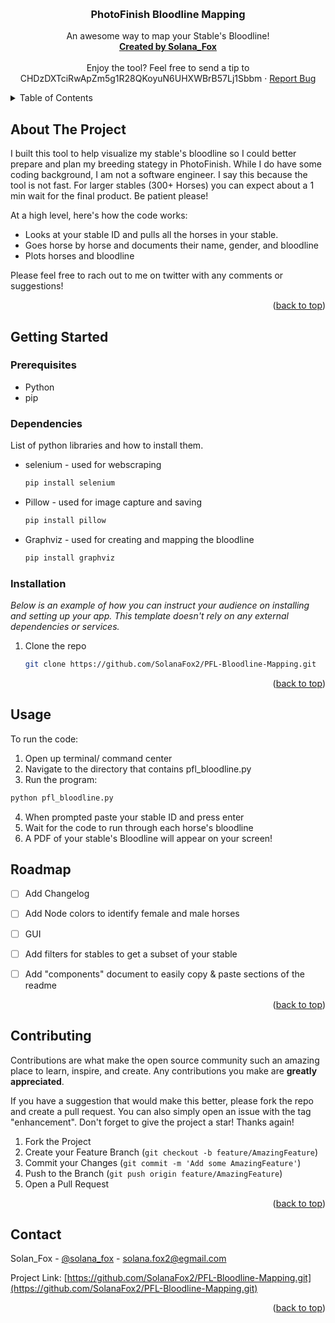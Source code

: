 <!-- Improved compatibility of back to top link: See: https://github.com/othneildrew/Best-README-Template/pull/73 -->
<a name="readme-top"></a>



<!-- PROJECT LOGO -->
<br />
<div align="center">
  
  <h3 align="center">PhotoFinish Bloodline Mapping</h3>

  <p align="center">
    An awesome way to map your Stable's Bloodline!
    <br />
    <a href="https://twitter.com/solana_fox"><strong>Created by Solana_Fox</strong></a>
    <br />
    <br />
    <a>Enjoy the tool? Feel free to send a tip to CHDzDXTciRwApZm5g1R28QKoyuN6UHXWBrB57Lj1Sbbm</a>
    ·
    <a href="https://github.com/SolanaFox2/PFL-Bloodline-Mapping/issues">Report Bug</a>
  </p>
</div>



<!-- TABLE OF CONTENTS -->
<details>
  <summary>Table of Contents</summary>
  <ol>
    <li>
      <a href="#about-the-project">About The Project</a>
    </li>
    <li>
      <a href="#getting-started">Getting Started</a>
      <ul>
        <li><a href="#dependencies">Prerequisites</a></li>
        <li><a href="#installation">Installation</a></li>
      </ul>
    </li>
    <li><a href="#usage">Usage</a></li>
    <li><a href="#roadmap">Roadmap</a></li>
    <li><a href="#contributing">Contributing</a></li>
    <li><a href="#contact">Contact</a></li>
  </ol>
</details>



<!-- ABOUT THE PROJECT -->
## About The Project

I built this tool to help visualize my stable's bloodline so I could better prepare and plan my breeding stategy in PhotoFinish. While I do have some coding background, I am not a software engineer.  I say this because the tool is not fast. For larger stables (300+ Horses) you can expect about a 1 min wait for the final product. Be patient please!

At a high level, here's how the code works:
* Looks at your stable ID and pulls all the horses in your stable.
* Goes horse by horse and documents their name, gender, and bloodline
* Plots horses and bloodline

Please feel free to rach out to me on twitter with any comments or suggestions!

<p align="right">(<a href="#readme-top">back to top</a>)</p>



<!-- GETTING STARTED -->
## Getting Started

### Prerequisites

* Python
* pip


### Dependencies

List of python libraries and how to install them.
* selenium - used for webscraping
  ```sh
  pip install selenium
  ```
* Pillow - used for image capture and saving
  ```sh
  pip install pillow
  ```
* Graphviz - used for creating and mapping the bloodline
  ```sh
  pip install graphviz
  ```


### Installation

_Below is an example of how you can instruct your audience on installing and setting up your app. This template doesn't rely on any external dependencies or services._

1. Clone the repo
   ```sh
   git clone https://github.com/SolanaFox2/PFL-Bloodline-Mapping.git
   ```


<p align="right">(<a href="#readme-top">back to top</a>)</p>



<!-- USAGE EXAMPLES -->
## Usage

To run the code:
1. Open up terminal/ command center
2. Navigate to the directory that contains pfl_bloodline.py
3. Run the program:
  ```sh
  python pfl_bloodline.py
  ```
4. When prompted paste your stable ID and press enter
5. Wait for the code to run through each horse's bloodline
6. A PDF of your stable's Bloodline will appear on your screen!




<!-- ROADMAP -->
## Roadmap

- [ ] Add Changelog
- [ ] Add Node colors to identify female and male horses
- [ ] GUI
- [ ] Add filters for stables to get a subset of your stable
- [ ] Add "components" document to easily copy & paste sections of the readme



<p align="right">(<a href="#readme-top">back to top</a>)</p>



<!-- CONTRIBUTING -->
## Contributing

Contributions are what make the open source community such an amazing place to learn, inspire, and create. Any contributions you make are **greatly appreciated**.

If you have a suggestion that would make this better, please fork the repo and create a pull request. You can also simply open an issue with the tag "enhancement".
Don't forget to give the project a star! Thanks again!

1. Fork the Project
2. Create your Feature Branch (`git checkout -b feature/AmazingFeature`)
3. Commit your Changes (`git commit -m 'Add some AmazingFeature'`)
4. Push to the Branch (`git push origin feature/AmazingFeature`)
5. Open a Pull Request

<p align="right">(<a href="#readme-top">back to top</a>)</p>





<!-- CONTACT -->
## Contact

Solan_Fox - [@solana_fox](https://twitter.com/solana_fox) - solana.fox2@egmail.com

Project Link: [https://github.com/SolanaFox2/PFL-Bloodline-Mapping.git](https://github.com/SolanaFox2/PFL-Bloodline-Mapping.git)

<p align="right">(<a href="#readme-top">back to top</a>)</p>






<!-- MARKDOWN LINKS & IMAGES -->
<!-- https://www.markdownguide.org/basic-syntax/#reference-style-links -->
[contributors-shield]: https://img.shields.io/github/contributors/othneildrew/Best-README-Template.svg?style=for-the-badge
[contributors-url]: https://github.com/othneildrew/Best-README-Template/graphs/contributors
[forks-shield]: https://img.shields.io/github/forks/othneildrew/Best-README-Template.svg?style=for-the-badge
[forks-url]: https://github.com/othneildrew/Best-README-Template/network/members
[stars-shield]: https://img.shields.io/github/stars/othneildrew/Best-README-Template.svg?style=for-the-badge
[stars-url]: https://github.com/othneildrew/Best-README-Template/stargazers
[issues-shield]: https://img.shields.io/github/issues/othneildrew/Best-README-Template.svg?style=for-the-badge
[issues-url]: https://github.com/othneildrew/Best-README-Template/issues
[license-shield]: https://img.shields.io/github/license/othneildrew/Best-README-Template.svg?style=for-the-badge
[license-url]: https://github.com/othneildrew/Best-README-Template/blob/master/LICENSE.txt
[linkedin-shield]: https://img.shields.io/badge/-LinkedIn-black.svg?style=for-the-badge&logo=linkedin&colorB=555
[linkedin-url]: https://linkedin.com/in/othneildrew
[product-screenshot]: images/screenshot.png
[Next.js]: https://img.shields.io/badge/next.js-000000?style=for-the-badge&logo=nextdotjs&logoColor=white
[Next-url]: https://nextjs.org/
[React.js]: https://img.shields.io/badge/React-20232A?style=for-the-badge&logo=react&logoColor=61DAFB
[React-url]: https://reactjs.org/
[Vue.js]: https://img.shields.io/badge/Vue.js-35495E?style=for-the-badge&logo=vuedotjs&logoColor=4FC08D
[Vue-url]: https://vuejs.org/
[Angular.io]: https://img.shields.io/badge/Angular-DD0031?style=for-the-badge&logo=angular&logoColor=white
[Angular-url]: https://angular.io/
[Svelte.dev]: https://img.shields.io/badge/Svelte-4A4A55?style=for-the-badge&logo=svelte&logoColor=FF3E00
[Svelte-url]: https://svelte.dev/
[Laravel.com]: https://img.shields.io/badge/Laravel-FF2D20?style=for-the-badge&logo=laravel&logoColor=white
[Laravel-url]: https://laravel.com
[Bootstrap.com]: https://img.shields.io/badge/Bootstrap-563D7C?style=for-the-badge&logo=bootstrap&logoColor=white
[Bootstrap-url]: https://getbootstrap.com
[JQuery.com]: https://img.shields.io/badge/jQuery-0769AD?style=for-the-badge&logo=jquery&logoColor=white
[JQuery-url]: https://jquery.com 
